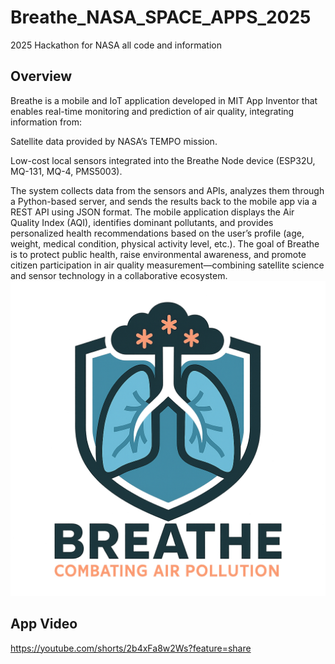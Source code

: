 # Breathe_NASA_SPACE_APPS_2025
2025 Hackathon for NASA all code and information
## Overview
Breathe is a mobile and IoT application developed in MIT App Inventor that enables real-time monitoring and prediction of air quality, integrating information from:

Satellite data provided by NASA’s TEMPO mission.

Low-cost local sensors integrated into the Breathe Node device (ESP32U, MQ-131, MQ-4, PMS5003).

The system collects data from the sensors and APIs, analyzes them through a Python-based server, and sends the results back to the mobile app via a REST API using JSON format.
The mobile application displays the Air Quality Index (AQI), identifies dominant pollutants, and provides personalized health recommendations based on the user’s profile (age, weight, medical condition, physical activity level, etc.).
The goal of Breathe is to protect public health, raise environmental awareness, and promote citizen participation in air quality measurement—combining satellite science and sensor technology in a collaborative ecosystem.
![Logo](BreatheLogo.png)

## App Video 
https://youtube.com/shorts/2b4xFa8w2Ws?feature=share
